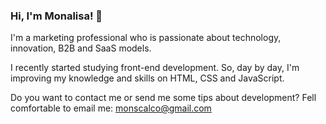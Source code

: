 ### Hi, I'm Monalisa! 👋

I'm a marketing professional who is passionate about technology, innovation, B2B and SaaS models. 

I recently started studying front-end development. So, day by day, I'm improving my knowledge and skills on HTML, CSS and JavaScript.  

Do you want to contact me or send me some tips about development? Fell comfortable to email me: monscalco@gmail.com
